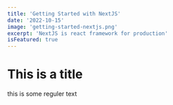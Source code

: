 ```yaml
---
title: 'Getting Started with NextJS'
date: '2022-10-15'
image: 'getting-started-nextjs.png'
excerpt: 'NextJS is react framework for production'
isFeatured: true
---
```


# This is a title

this is some reguler text
